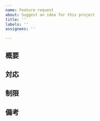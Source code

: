 ```yaml
---
name: Feature request
about: Suggest an idea for this project
title: ''
labels: ''
assignees: ''

---
```


## 概要

## 対応

## 制限

## 備考
